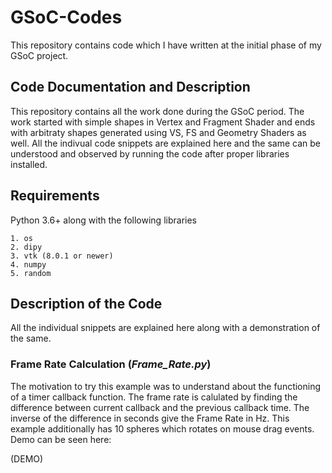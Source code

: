 # GSoC-Codes
This repository contains code which I have written at the initial phase of my GSoC project.

## Code Documentation and Description

This repository contains all the work done during the GSoC period. The work started with simple shapes in Vertex and Fragment Shader and ends with arbitraty shapes generated using VS, FS and Geometry Shaders as well. All the indivual code snippets are explained here and the same can be understood and observed by running the code after proper libraries installed.

## Requirements

Python 3.6+ along with the following libraries

```
1. os
2. dipy
3. vtk (8.0.1 or newer)
4. numpy
5. random
```

## Description of the Code

All the individual snippets are explained here along with a demonstration of the same.

### Frame Rate Calculation (_Frame_Rate.py_)
The motivation to try this example was to understand about the functioning of a timer callback function. The frame rate is calulated by finding the difference between current callback and the previous callback time. The inverse of the difference in seconds give the Frame Rate in Hz. This example additionally has 10 spheres which rotates on mouse drag events. Demo can be seen here:

(DEMO)

### 
